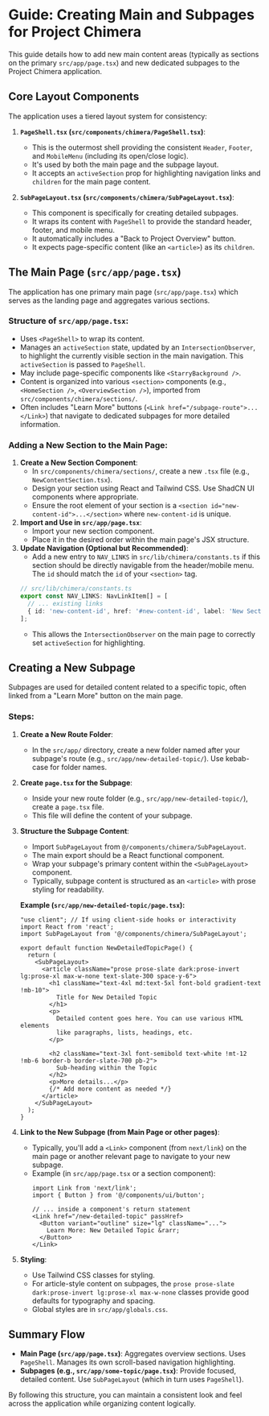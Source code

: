 # Guide: Creating Main and Subpages for Project Chimera

This guide details how to add new main content areas (typically as sections on the primary `src/app/page.tsx`) and new dedicated subpages to the Project Chimera application.

## Core Layout Components

The application uses a tiered layout system for consistency:

1.  **`PageShell.tsx` (`src/components/chimera/PageShell.tsx`)**:
    *   This is the outermost shell providing the consistent `Header`, `Footer`, and `MobileMenu` (including its open/close logic).
    *   It's used by both the main page and the subpage layout.
    *   It accepts an `activeSection` prop for highlighting navigation links and `children` for the main page content.

2.  **`SubPageLayout.tsx` (`src/components/chimera/SubPageLayout.tsx`)**:
    *   This component is specifically for creating detailed subpages.
    *   It wraps its content with `PageShell` to provide the standard header, footer, and mobile menu.
    *   It automatically includes a "Back to Project Overview" button.
    *   It expects page-specific content (like an `<article>`) as its `children`.

## The Main Page (`src/app/page.tsx`)

The application has one primary main page (`src/app/page.tsx`) which serves as the landing page and aggregates various sections.

### Structure of `src/app/page.tsx`:

*   Uses `<PageShell>` to wrap its content.
*   Manages an `activeSection` state, updated by an `IntersectionObserver`, to highlight the currently visible section in the main navigation. This `activeSection` is passed to `PageShell`.
*   May include page-specific components like `<StarryBackground />`.
*   Content is organized into various `<section>` components (e.g., `<HomeSection />`, `<OverviewSection />`), imported from `src/components/chimera/sections/`.
*   Often includes "Learn More" buttons (`<Link href="/subpage-route">...</Link>`) that navigate to dedicated subpages for more detailed information.

### Adding a New Section to the Main Page:

1.  **Create a New Section Component**:
    *   In `src/components/chimera/sections/`, create a new `.tsx` file (e.g., `NewContentSection.tsx`).
    *   Design your section using React and Tailwind CSS. Use ShadCN UI components where appropriate.
    *   Ensure the root element of your section is a `<section id="new-content-id">...</section>` where `new-content-id` is unique.
2.  **Import and Use in `src/app/page.tsx`**:
    *   Import your new section component.
    *   Place it in the desired order within the main page's JSX structure.
3.  **Update Navigation (Optional but Recommended)**:
    *   Add a new entry to `NAV_LINKS` in `src/lib/chimera/constants.ts` if this section should be directly navigable from the header/mobile menu. The `id` should match the `id` of your `<section>` tag.
    ```ts
    // src/lib/chimera/constants.ts
    export const NAV_LINKS: NavLinkItem[] = [
      // ... existing links
      { id: 'new-content-id', href: '#new-content-id', label: 'New Section Title' },
    ];
    ```
    *   This allows the `IntersectionObserver` on the main page to correctly set `activeSection` for highlighting.

## Creating a New Subpage

Subpages are used for detailed content related to a specific topic, often linked from a "Learn More" button on the main page.

### Steps:

1.  **Create a New Route Folder**:
    *   In the `src/app/` directory, create a new folder named after your subpage's route (e.g., `src/app/new-detailed-topic/`). Use kebab-case for folder names.

2.  **Create `page.tsx` for the Subpage**:
    *   Inside your new route folder (e.g., `src/app/new-detailed-topic/`), create a `page.tsx` file.
    *   This file will define the content of your subpage.

3.  **Structure the Subpage Content**:
    *   Import `SubPageLayout` from `@/components/chimera/SubPageLayout`.
    *   The main export should be a React functional component.
    *   Wrap your subpage's primary content within the `<SubPageLayout>` component.
    *   Typically, subpage content is structured as an `<article>` with prose styling for readability.

    **Example (`src/app/new-detailed-topic/page.tsx`):**
    ```tsx
    "use client"; // If using client-side hooks or interactivity
    import React from 'react';
    import SubPageLayout from '@/components/chimera/SubPageLayout';

    export default function NewDetailedTopicPage() {
      return (
        <SubPageLayout>
          <article className="prose prose-slate dark:prose-invert lg:prose-xl max-w-none text-slate-300 space-y-6">
            <h1 className="text-4xl md:text-5xl font-bold gradient-text !mb-10">
              Title for New Detailed Topic
            </h1>
            <p>
              Detailed content goes here. You can use various HTML elements
              like paragraphs, lists, headings, etc.
            </p>
            
            <h2 className="text-3xl font-semibold text-white !mt-12 !mb-6 border-b border-slate-700 pb-2">
              Sub-heading within the Topic
            </h2>
            <p>More details...</p>
            {/* Add more content as needed */}
          </article>
        </SubPageLayout>
      );
    }
    ```

4.  **Link to the New Subpage (from Main Page or other pages)**:
    *   Typically, you'll add a `<Link>` component (from `next/link`) on the main page or another relevant page to navigate to your new subpage.
    *   Example (in `src/app/page.tsx` or a section component):
        ```tsx
        import Link from 'next/link';
        import { Button } from '@/components/ui/button';

        // ... inside a component's return statement
        <Link href="/new-detailed-topic" passHref>
          <Button variant="outline" size="lg" className="...">
            Learn More: New Detailed Topic &rarr;
          </Button>
        </Link>
        ```

5.  **Styling**:
    *   Use Tailwind CSS classes for styling.
    *   For article-style content on subpages, the `prose prose-slate dark:prose-invert lg:prose-xl max-w-none` classes provide good defaults for typography and spacing.
    *   Global styles are in `src/app/globals.css`.

## Summary Flow

*   **Main Page (`src/app/page.tsx`)**: Aggregates overview sections. Uses `PageShell`. Manages its own scroll-based navigation highlighting.
*   **Subpages (e.g., `src/app/some-topic/page.tsx`)**: Provide focused, detailed content. Use `SubPageLayout` (which in turn uses `PageShell`).

By following this structure, you can maintain a consistent look and feel across the application while organizing content logically.
